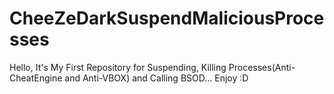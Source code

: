 # CheeZeDarkSuspendMaliciousProcesses
Hello, It's My First Repository for Suspending, Killing Processes(Anti-CheatEngine and Anti-VBOX) and Calling BSOD... Enjoy :D
